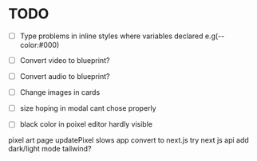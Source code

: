 
# TODO
- [ ] Type problems in inline styles where variables declared e.g(--color:#000)
- [ ] Convert video to blueprint?
- [ ] Convert audio to blueprint?
- [ ] Change images in cards

- [ ] size hoping in modal cant chose properly
- [ ] black color in poixel editor hardly visible


pixel art page updatePixel slows app
convert to next.js
try next js api
add dark/light mode  tailwind?